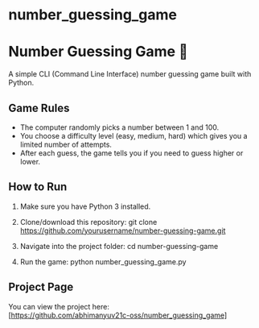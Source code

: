 # number_guessing_game

# Number Guessing Game 🎲

A simple CLI (Command Line Interface) number guessing game built with Python.

## Game Rules

- The computer randomly picks a number between 1 and 100.
- You choose a difficulty level (easy, medium, hard) which gives you a limited number of attempts.
- After each guess, the game tells you if you need to guess higher or lower.

## How to Run

1. Make sure you have Python 3 installed.

2. Clone/download this repository:
git clone https://github.com/yourusername/number-guessing-game.git

3. Navigate into the project folder:
cd number-guessing-game

4. Run the game:
python number_guessing_game.py

## Project Page

You can view the project here:  
[https://github.com/abhimanyuv21c-oss/number_guessing_game]
